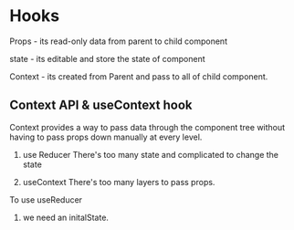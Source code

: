 # Hooks
Props - its read-only data from parent to child component

state - its editable and store the state of component

Context - its created from Parent and pass to all of child component.

## Context API & useContext hook

Context provides a way to pass data through the component tree without having to pass props down manually at every level.

1. use Reducer
   There's too many state and complicated to change the state

2. useContext
   There's too many layers to pass props.

To use useReducer

1. we need an initalState.

